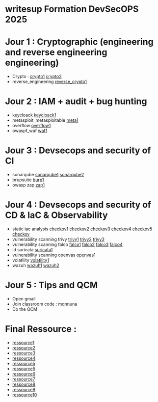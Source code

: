 # writesup Formation DevSecOPS 2025
# Jour 1 : Cryptographic (engineering and reverse engineering engineering)
* Crypto : [crypto1](https://github.com/owaspf/Day5)     [crypto2](https://github.com/owaspf/Day4) </br>
* reverse_engineering  [reverse_crypto1](https://github.com/SitrakaResearchAndPOC/docker_crypto_attack)
# Jour 2 : IAM + audit + bug hunting
* keycloack  [keycloack1](https://github.com/SitrakaResearchAndPOC/keycloak_test) </br>
* metasploit_metasploitable  [meta1](https://github.com/SitrakaResearchAndPOC/docker_metasploit_metasploitable) </br>
* overflow  [overflow1](https://github.com/SitrakaResearchAndPOC/overflow) </br>
* owaspf_waf  [waf1](https://github.com/SitrakaResearchAndPOC/wafmodsec)
# Jour 3 : Devsecops and security of CI
* sonarqube  [sonarqube1](https://github.com/SitrakaResearchAndPOC/sonarqube) [sonarqube2](https://www.youtube.com/watch?v=6vdRvz_LnbQ&t=9s) </br>
* brupsuite  [burp1](https://www.youtube.com/watch?v=rQRhHhhGTjM) </br>
* owasp zap  [zap1](https://www.youtube.com/watch?v=cn-EH_k2iLM)
# Jour 4 : Devsecops and security of CD & IaC & Observability
* static iac analysis [checkov1](https://hub.docker.com/r/bridgecrew/checkov/dockerfile) [checkov2](https://github.com/bridgecrewio/checkov) [checkov3](https://www.youtube.com/watch?v=bAkwvmZ7OGA&t=353s) [checkov4](https://www.youtube.com/watch?v=G0mwHGdj3mo) [checkov5](https://www.youtube.com/watch?v=mj4LVOq--HE) [checkov](https://www.youtube.com/watch?v=ViiZ7VxQZYM) </br>
* vulnerability scanning trivy [trivy1](https://github.com/SitrakaResearchAndPOC/trivy)  [trivy2](https://www.youtube.com/watch?v=dwce6Yl9N9Q) [trivy3](https://www.youtube.com/watch?v=BWp5JLXkbBc) </br>
* vulnerability scanning falco  [falco1](https://github.com/SitrakaResearchAndPOC/falco) [falco2](https://www.youtube.com/watch?v=eCC_RFlyxkg) [falco3](https://www.youtube.com/watch?v=7z1aqTi83w0) [falco4](https://www.youtube.com/watch?v=9P65jDKf8MM)</br>
* id suricata  [suricata1](https://www.youtube.com/watch?v=JVoYRUMllss)  </br>
* vulnerability scanning openvas  [openvas1](https://www.youtube.com/watch?v=Hdkd0URptv0) </br>
* volatility  [volatility1](https://www.youtube.com/watch?v=RMvVIgqfzqE) </br>
* wazuh  [wazuh1](https://www.youtube.com/watch?v=GslJfiRbLv8) [wazuh2](https://www.youtube.com/watch?v=0BqgKQ38USw) </br>
# Jour 5 : Tips and QCM
* Open gmail
* Join classroom code : mqnnuna
* Do the QCM
  



# Final Ressource :
* [ressource1](https://medium.com/cloud-native-daily/building-a-devsecops-pipeline-with-open-source-tools-ad4fd0e13515)
* [ressource2](https://github.com/hahwul/DevSecOps)
* [ressource3](https://github-com.translate.goog/JakobTheDev/awesome-devsecops?_x_tr_sl=en&_x_tr_tl=fr&_x_tr_hl=fr&_x_tr_pto=sc)
* [ressource4](https://github.com/kh4sh3i/DevSecOps)
* [ressource5](https://github.com/JakobTheDev/awesome-devsecops)
* [ressource5](https://github.com/OWASP/DevSecOpsGuideline)
* [ressource6](https://hackernoon.com/6-github-repos-for-devsecops-in-2024)
* [ressource7](https://timspark.com/blog/devsecops-tools/)
* [ressource8](https://www.stationx.net/top-devsecops-tools/)
* [ressource9](https://github.com/devsecops/awesome-devsecops)
* [ressource10](https://github.com/sottlmarek/DevSecOps)
